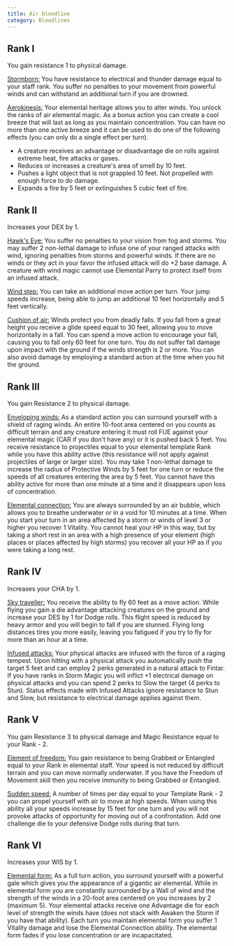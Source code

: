 ```yaml
---
title: Air bloodline
category: Bloodlines
---
```


## Rank I

You gain resistance 1 to physical damage. 

<u>Stormborn:</u> You have resistance to electrical and thunder damage equal to your staff rank. You suffer no penalties to your movement from powerful winds and can withstand an additional turn if you are drowned.

<u>Aerokinesis:</u> Your elemental heritage allows you to alter winds. You unlock the ranks of air elemental magic. As a bonus action you can create a cool breeze that will last as long as you maintain concentration. You can have no more than one active breeze and it can be used to do one of the following effects (you can only do a single effect per turn).

- A creature receives an advantage or disadvantage die on rolls against extreme heat, fire attacks or gases.
- Reduces or increases a creature's area of smell by 10 feet. 
- Pushes a light object that is not grappled 10 feet. Not propelled with enough force to do damage.
- Expands a fire by 5 feet or extinguishes 5 cubic feet of fire.

## Rank II

Increases your DEX by 1.

<u>Hawk's Eye:</u> You suffer no penalties to your vision from fog and storms. You may suffer 2 non-lethal damage to infuse one of your ranged attacks with wind, ignoring penalties from storms and powerful winds. If there are no winds or they act in your favor the infused attack will do +2 base damage. A creature with wind magic cannot use Elemental Parry to protect itself from an infused attack.

<u>Wind step:</u> You can take an additional move action per turn. Your jump speeds increase, being able to jump an additional 10 feet horizontally and 5 feet vertically. 

<u>Cushion of air:</u> Winds protect you from deadly falls. If you fall from a great height you receive a glide speed equal to 30 feet, allowing you to move horizontally in a fall. You can spend a move action to encourage your fall, causing you to fall only 60 feet for one turn. You do not suffer fall damage upon impact with the ground if the winds strength is 2 or more. You can also avoid damage by employing a standard action at the time when you hit the ground.

## Rank III 

You gain Resistance 2 to physical damage. 

<u>Enveloping winds:</u> As a standard action you can surround yourself with a shield of raging winds. An entire 10-foot area centered on you counts as difficult terrain and any creature entering it must roll FUE against your elemental magic (CAR if you don't have any) or it is pushed back 5 feet. You receive resistance to projectiles equal to your elemental template Rank while you have this ability active (this resistance will not apply against projectiles of large or larger size). You may take 1 non-lethal damage to increase the radius of Protective Winds by 5 feet for one turn or reduce the speeds of all creatures entering the area by 5 feet. You cannot have this ability active for more than one minute at a time and it disappears upon loss of concentration. 

<u>Elemental connection:</u> You are always surrounded by an air bubble, which allows you to breathe underwater or in a void for 10 minutes at a time. When you start your turn in an area affected by a storm or winds of level 3 or higher you recover 1 Vitality. You cannot heal your HP in this way, but by taking a short rest in an area with a high presence of your element (high places or places affected by high storms) you recover all your HP as if you were taking a long rest. 

## Rank IV 

Increases your CHA by 1.

<u>Sky traveller:</u> You receive the ability to fly 60 feet as a move action. While flying you gain a die advantage attacking creatures on the ground and increase your DES by 1 for Dodge rolls. This flight speed is reduced by heavy armor and you will begin to fall if you are stunned. Flying long distances tires you more easily, leaving you fatigued if you try to fly for more than an hour at a time.

<u>Infused attacks:</u> Your physical attacks are infused with the force of a raging tempest. Upon hitting with a physical attack you automatically push the target 5 feet and can employ 2 perks generated in a natural attack to Fintar. If you have ranks in Storm Magic you will inflict +1 electrical damage on physical attacks and you can spend 2 perks to Slow the target (4 perks to Stun). Status effects made with Infused Attacks ignore resistance to Stun and Slow, but resistance to electrical damage applies against them.

## Rank V 

You gain Resistance 3 to physical damage and Magic Resistance equal to your Rank - 2.

<u>Element of freedom:</u> You gain resistance to being Grabbed or Entangled equal to your Rank in elemental staff. Your speed is not reduced by difficult terrain and you can move normally underwater. If you have the Freedom of Movement skill then you receive immunity to being Grabbed or Entangled.

<u>Sudden speed:</u> A number of times per day equal to your Template Rank - 2 you can propel yourself with air to move at high speeds. When using this ability all your speeds increase by 15 feet for one turn and you will not provoke attacks of opportunity for moving out of a confrontation. Add one challenge die to your defensive Dodge rolls during that turn.

## Rank VI

Increases your WIS by 1.

<u>Elemental form:</u> As a full turn action, you surround yourself with a powerful gale which gives you the appearance of a gigantic air elemental. While in elemental form you are constantly surrounded by a Wall of wind and the strength of the winds in a 20-foot area centered on you increases by 2 (maximum 5). Your elemental attacks receive one Advantage die for each level of strength the winds have (does not stack with Awaken the Storm if you have that ability). Each turn you maintain elemental form you suffer 1 Vitality damage and lose the Elemental Connection ability. The elemental form fades if you lose concentration or are incapacitated. 